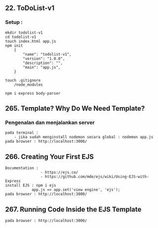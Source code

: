 ## 22. ToDoList-v1

### Setup :

    mkdir todolist-v1
    cd todolist-v1
    touch index.html app.js
    npm init
        {
            "name": "todolist-v1",
            "version": "1.0.0",
            "description": "",
            "main": "app.js",
        }

    touch .gitignore
        /node_modules

    npm i express body-parser

## 265. Template? Why Do We Need Template?

### Pengenalan dan menjalankan server

    pada terminal :
        - jika sudah menginstall nodemon secara global : nodemon app.js
    pada browser : http://localhost:3000/

## 266. Creating Your First EJS

    Documentation :
                    - https://ejs.co/
                    - https://github.com/mde/ejs/wiki/Using-EJS-with-Express
    install EJS : npm i ejs
                app.js => app.set('view engine', 'ejs');
    pada browser : http://localhost:3000/

## 267. Running Code Inside the EJS Template

    pada browser : http://localhost:3000/
